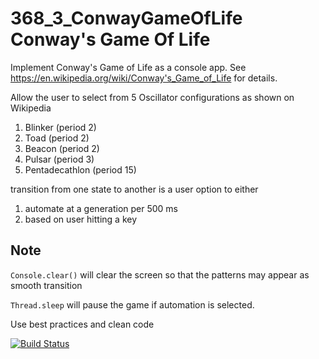 # 368_3_ConwayGameOfLife Conway's Game Of Life

Implement Conway's Game of Life as a console app. See  https://en.wikipedia.org/wiki/Conway's_Game_of_Life for details.

Allow the user to select from 5 Oscillator configurations as shown on Wikipedia

1. Blinker (period 2)
1. Toad (period 2)	
1. Beacon (period 2)	
1. Pulsar (period 3)	
1. Pentadecathlon (period 15)	

transition from one state to another is a user option to either
1. automate at a generation per 500 ms
2. based on user hitting a key

## Note

`Console.clear()` will clear the screen so that the patterns may appear as smooth transition

`Thread.sleep` will pause the game if automation is selected.

Use best practices and clean code

[![Build Status](https://travis-ci.org/MCO368-1/hw3-YSaxon.svg?branch=master)](https://travis-ci.org/MCO368-1/hw3-YSaxon)
